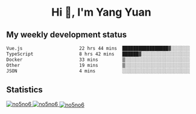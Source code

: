 <h1 align="center">Hi 👋, I'm Yang Yuan</h1>


## My weekly development status
<!--START_SECTION:waka-->

```txt
Vue.js                     22 hrs 44 mins  █████████████████▓░░░░░░░   70.08 %
TypeScript                 8 hrs 42 mins   ██████▓░░░░░░░░░░░░░░░░░░   26.82 %
Docker                     33 mins         ▒░░░░░░░░░░░░░░░░░░░░░░░░   01.71 %
Other                      19 mins         ▒░░░░░░░░░░░░░░░░░░░░░░░░   01.02 %
JSON                       4 mins          ░░░░░░░░░░░░░░░░░░░░░░░░░   00.21 %
```

<!--END_SECTION:waka-->

## Statistics
<a href="https://github.com/anuraghazra/github-readme-stats">
  <img src="https://github-readme-stats.vercel.app/api/top-langs/?username=no5no6&theme=dracula" alt="no5no6">
</a>
<a href="https://github.com/anuraghazra/github-readme-stats">
  <img src="https://github-readme-stats.vercel.app/api?username=no5no6&show_icons=true&theme=dracula&line_height=40" alt="no5no6">
</a>
<a href="https://github.com/anuraghazra/github-readme-stats">
  <img align="center" src="https://github-readme-streak-stats.herokuapp.com/?user=no5no6&theme=dracula" alt="no5no6" />
</a>